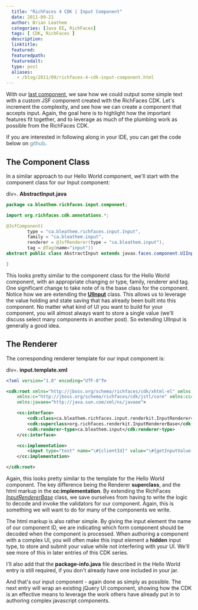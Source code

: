 ```yaml
---
  title: "RichFaces 4 CDK | Input Component"
  date: 2011-09-21
  author: Brian Leathem
  categories: [Java EE, RichFaces]
  tags: [ CDK, RichFaces ]
  description:
  linktitle:
  featured:
  featuredpath:
  featuredalt:
  type: post
  aliases:
    - /blog/2011/09/richfaces-4-cdk-input-component.html
---
```


With our <a href="http://blog.bleathem.ca/2011/09/richfaces-4-cdk-hello-world.html">last component</a>, we saw how we could output some simple text with a custom JSF component created with the RichFaces CDK.  Let's increment the complexity, and see how we can create a component that accepts input. Again, the goal here is to highlight how the important features fit together, and to leverage as much of the plumbing work as possible from the RichFaces CDK.

If you are interested in following along in your IDE, you can get the code below on <a href="https://github.com/bleathem/CDK-examples" style="color: #5588aa; text-decoration: none;">github</a>.

## The Component Class

In a similar approach to our Hello World component, we'll start with the component class for our Input component:

div=. **AbstractInput.java**

```java
package ca.bleathem.richfaces.input.component;

import org.richfaces.cdk.annotations.*;

@JsfComponent(
        type = "ca.bleathem.richfaces.input.Input",
        family = "ca.bleathem.input",
        renderer = @JsfRenderer(type = "ca.bleathem.input"),
        tag = @Tag(name="input"))
abstract public class AbstractInput extends javax.faces.component.UIInput {

}
```

This looks pretty similar to the component class for the Hello World component, with an appropriate changing or type, family, renderer and tag. One significant change to take note of is the base class for the component. Notice how we are extending the <a href="http://javaserverfaces.java.net/nonav/docs/2.0/javadocs/javax/faces/component/UIInput.html">__UIInput__</a> class. This allows us to leverage the value holding and state saving that has already been built into this component. No matter what kind of UI you want to build for your component, you will almost always want to store a single value (we'll discuss select many components in another post). So extending UIInput is generally a good idea.

## The Renderer

The corresponding renderer template for our input component is:

div=. **input.template.xml**

```xml
<?xml version="1.0" encoding="UTF-8"?>

<cdk:root xmlns="http://jboss.org/schema/richfaces/cdk/xhtml-el" xmlns:cdk="http://jboss.org/schema/richfaces/cdk/core"
    xmlns:c="http://jboss.org/schema/richfaces/cdk/jstl/core" xmlns:cc="http://jboss.org/schema/richfaces/cdk/jsf/composite"
    xmlns:javaee="http://java.sun.com/xml/ns/javaee">

    <cc:interface>
        <cdk:class>ca.bleathem.richfaces.input.renderkit.InputRenderer</cdk:class>
        <cdk:superclass>org.richfaces.renderkit.InputRendererBase</cdk:superclass>
        <cdk:renderer-type>ca.bleathem.input</cdk:renderer-type>
    </cc:interface>

    <cc:implementation>
        <input type="text" name="\#{clientId}" value="\#{getInputValue(facesContext, component)}" />
    </cc:implementation>

</cdk:root>
```

Again, this looks pretty similar to the template for the Hello World component. The key difference being the Renderer __superclass__, and the html markup in the __cc:implementation__. By extending the RichFaces <a href="http://docs.jboss.org/richfaces/latest_4_0_X/javadoc/richfaces-components-ui/org/richfaces/renderkit/InputRendererBase.html" style="font-style: italic;">InputRendererBase</a> class, we save ourselves from having to write the logic to decode and invoke the validators for our component. Again, this is something we will want to do for many of the components we write.

The html markup is also rather simple. By giving the input element the name of our component ID, we are indicating which form component should be decoded when the component is processed. When authoring a component with a complex UI, you will often make this input element a __hidden__ input type, to store and submit your value while not interfering with your UI. We'll see more of this in later entries of this CDK series.

I'll also add that the __**package-info.java**__ file described in the Hello World entry is still required, if you don't already have one included in your jar.

And that's our input component - again done as simply as possible. The next entry will wrap an existing jQuery UI component, showing how the CDK is an effective means to leverage the work others have already put in to authoring complex javascript components.
